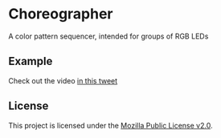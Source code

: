 # Choreographer

A color pattern sequencer, intended for groups of RGB LEDs

## Example

Check out the video [in this tweet](https://twitter.com/bitshiftmask/status/1404633529179377673)

## License

This project is licensed under the [Mozilla Public License v2.0](https://www.mozilla.org/en-US/MPL/2.0/).
